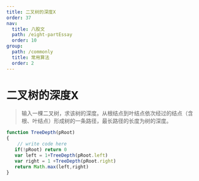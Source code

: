 ```yaml
---
title: 二叉树的深度X
order: 37
nav:
  title: 八股文
  path: /eight-partEssay
  order: 10
group:
  path: /commonly
  title: 常用算法
  order: 2
---
```


二叉树的深度X
===

>输入一棵二叉树，求该树的深度。从根结点到叶结点依次经过的结点（含根、叶结点）形成树的一条路径，最长路径的长度为树的深度。

```js
function TreeDepth(pRoot)
{
    // write code here
   if(!pRoot) return 0
   var left = 1+TreeDepth(pRoot.left)
   var right = 1 +TreeDepth(pRoot.right)
   return Math.max(left,right)
}
```

